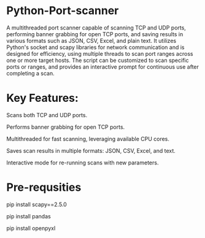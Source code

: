 # Python-Port-scanner
A multithreaded port scanner capable of scanning TCP and UDP ports, performing banner grabbing for open TCP ports, and saving results in various formats such as JSON, CSV, Excel, and plain text. It utilizes Python's socket and scapy libraries for network communication and is designed for efficiency, using multiple threads to scan port ranges across one or more target hosts. The script can be customized to scan specific ports or ranges, and provides an interactive prompt for continuous use after completing a scan.

# Key Features:

Scans both TCP and UDP ports.

Performs banner grabbing for open TCP ports.

Multithreaded for fast scanning, leveraging available CPU cores.

Saves scan results in multiple formats: JSON, CSV, Excel, and text.

Interactive mode for re-running scans with new parameters.

# Pre-requsities
pip install scapy==2.5.0

pip install pandas

pip install openpyxl
